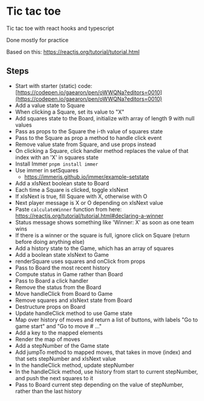 # Tic tac toe

Tic tac toe with react hooks and typescript

Done mostly for practice

Based on this: https://reactjs.org/tutorial/tutorial.html

## Steps

- Start with starter (static) code: [https://codepen.io/gaearon/pen/oWWQNa?editors=0010](https://codepen.io/gaearon/pen/oWWQNa?editors=0010)
- Add a value state to Square
- When clicking a Square, set its value to "X"
- Add squares state to the Board, initialize with array of length 9 with null values
- Pass as props to the Square the i-th value of squares state
- Pass to the Square as prop a method to handle click event
- Remove value state from Square, and use props instead
- On clicking a Square, click handler method replaces the value of that index with an 'X' in squares state
- Install Immer `pnpm install immer`
- Use immer in setSquares
  - https://immerjs.github.io/immer/example-setstate
- Add a xIsNext boolean state to Board
- Each time a Square is clicked, toggle xIsNext
- If xIsNext is true, fill Square with X, otherwise with O
- Next player message is X or O depending on xIsNext value
- Paste `calculateWinner` function from here: https://reactjs.org/tutorial/tutorial.html#declaring-a-winner
- Status message shows something like 'Winner: X' as soon as one team wins
- If there is a winner or the square is full, ignore click on Square (return before doing anything else)
- Add a history state to the Game, which has an array of squares
- Add a boolean state xIsNext to Game
- renderSquare uses squares and onClick from props
- Pass to Board the most recent history
- Compute status in Game rather than Board
- Pass to Board a click handler
- Remove the status from the Board
- Move handleClick from Board to Game
- Remove squares and xIsNext state from Board
- Destructure props on Board
- Update handleClick method to use Game state
- Map over history of moves and return a list of buttons, with labels "Go to game start" and "Go to move # ..."
- Add a key to the mapped elements
- Render the map of moves
- Add a stepNumber of the Game state
- Add jumpTo method to mapped moves, that takes in move (index) and that sets stepNumber and xIsNext value
- In the handleClick method, update stepNumber
- In the handleClick method, use history from start to current stepNumber, and push the next squares to it
- Pass to Board current step depending on the value of stepNumber, rather than the last history